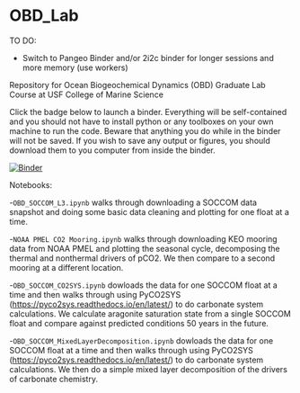 # OBD_Lab

TO DO:
* Switch to Pangeo Binder and/or 2i2c binder for longer sessions and more memory (use workers)

Repository for Ocean Biogeochemical Dynamics (OBD) Graduate Lab Course at USF College of Marine Science

Click the badge below to launch a binder. Everything will be self-contained and you should not have to install python or any toolboxes on your own machine to run the code. Beware that anything you do while in the binder will not be saved. If you wish to save any output or figures, you should download them to you computer from inside the binder.

[![Binder](https://mybinder.org/badge_logo.svg)](https://mybinder.org/v2/gh/ognancy4life/OBD_Lab/HEAD)

Notebooks:

-`OBD_SOCCOM_L3.ipynb` walks through downloading a SOCCOM data snapshot and doing some basic data cleaning and plotting for one float at a time.

-`NOAA PMEL CO2 Mooring.ipynb` walks through downloading KEO mooring data from NOAA PMEL and plotting the seasonal cycle, decomposing the thermal and nonthermal drivers of pCO2. We then compare to a second mooring at a different location.

-`OBD_SOCCOM_CO2SYS.ipynb` dowloads the data for one SOCCOM float at a time and then walks through using PyCO2SYS (https://pyco2sys.readthedocs.io/en/latest/) to do carbonate system calculations. We calculate aragonite saturation state from a single SOCCOM float and compare against predicted conditions 50 years in the future.

-`OBD_SOCCOM_MixedLayerDecomposition.ipynb` dowloads the data for one SOCCOM float at a time and then walks through using PyCO2SYS (https://pyco2sys.readthedocs.io/en/latest/) to do carbonate system calculations. We then do a simple mixed layer decomposition of the drivers of carbonate chemistry.
